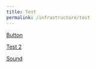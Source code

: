 ```yaml
---
title: Test
permalink: /infrastructure/test
---
```

[Button](/infrastructure/case-studies/resources#WM274)

<a href="/infrastructure/case-studies/resources#123453">Test 2</a>

<a href="/infrastructure/case-studies/resources##123453">Sound</a>